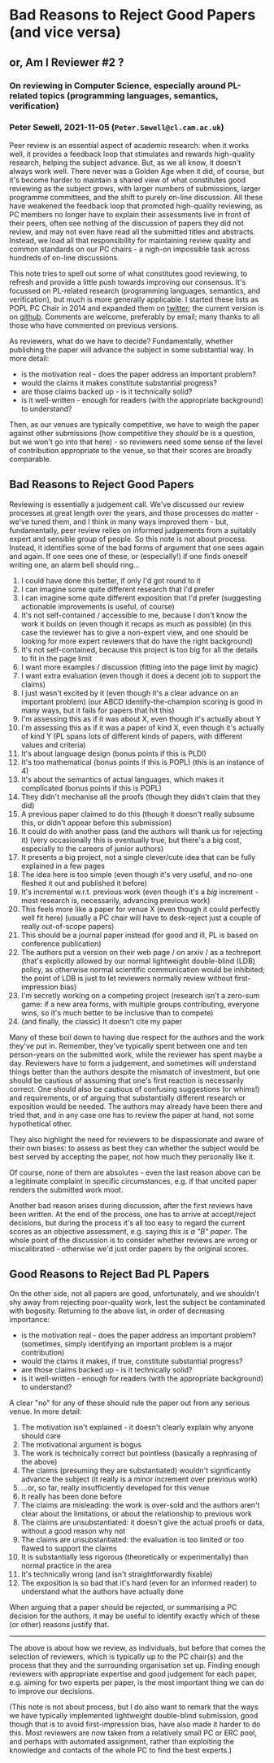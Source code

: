 # Bad Reasons to Reject Good Papers (and vice versa)

## or, Am I Reviewer #2 ?

### On reviewing in Computer Science, especially around PL-related topics (programming languages, semantics, verification)

### Peter Sewell, 2021-11-05  (`Peter.Sewell@cl.cam.ac.uk`)

Peer review is an essential aspect of academic research: when it works
well, it provides a feedback loop that stimulates and rewards
high-quality research, helping the subject advance.  But, as we all
know, it doesn't always work well.  There never was a Golden Age when
it did, of course, but it's become harder to maintain a shared view of
what constitutes good reviewing as the subject grows, with larger
numbers of submissions, larger programme committees, and the shift to
purely on-line discussion.  All these have weakened the feedback loop
that promoted high-quality reviewing, as PC members no longer have to
explain their assessments live in front of their peers, often see
nothing of the discussion of papers they did not review, and may not
even have read all the submitted titles and abstracts.  Instead, we
load all that responsibility for maintaining review quality and common
standards on our PC chairs - a nigh-on impossible task across hundreds
of on-line discussions.

This note tries to spell out some of what constitutes good reviewing,
to refresh and provide a little push towards improving our consensus.  It's
focussed on PL-related research (programming languages, semantics, and
verification), but much is more generally applicable.  I started these
lists as POPL PC Chair in 2014 and expanded them on
[twitter](https://twitter.com/peter_sewell_/status/1442750114196492288);
the current version is on
[github](https://github.com/rems-project/reviewing-good-and-bad-reasons/blob/main/reviewing-good-and-bad-reasons.md).
Comments are welcome, preferably by email; 
many thanks to all those who have commented
on previous versions.

As reviewers, what do we have to decide?  Fundamentally, whether
publishing the paper will advance the subject in some substantial way.
In more detail:

- is the motivation real - does the paper address an important problem?
- would the claims it makes constitute substantial progress?
- are those claims backed up - is it technically solid?
- is it well-written - enough for readers (with the appropriate background) to understand?

Then, as our venues are typically competitive, we have to weigh the
paper against other submissions (how competitive they _should_ be is a
question, but we won't go into that here) - so reviewers need some
sense of the level of contribution appropriate to the venue, so that
their scores are broadly comparable.


## Bad Reasons to Reject Good Papers

Reviewing is essentially a judgement call.  We've discussed our review
processes at great length over the years, and those processes do
matter - we've tuned them, and I think in many ways improved them -
but, fundamentally, peer review relies on informed judgements from a
suitably expert and sensible group of people.  So this note is not
about process. Instead, it identifies some of the bad forms of
argument that one sees again and again.  If one sees one of these, or
(especially!)  if one finds oneself writing one, an alarm bell should
ring...

1. I could have done this better, if only I'd got round to it
2. I can imagine some quite different research that I'd prefer 
3. I can imagine some quite different exposition that I'd prefer (suggesting actionable improvements is useful, of course)
4. It's not self-contained / accessible to me, because I don't know the work it builds on (even though it recaps as much as possible)  (in this case the reviewer has to give a non-expert view, and one should be looking for more expert reviewers that do have the right background)
5. It's not self-contained, because this project is too big for all the details to fit in the page limit
6. I want more examples / discussion (fitting into the page limit by magic)
7. I want extra evaluation (even though it does a decent job to support the claims) 
8. I just wasn't excited by it (even though it's a clear advance on an important problem)   (our ABCD identify-the-champion scoring is good in many ways, but it fails for papers that hit this)
9. I'm assessing this as if it was about X, even though it's actually about Y
10. I'm assessing this as if it was a paper of kind X, even though it's actually of kind Y  (PL spans lots of different kinds of papers, with different values and criteria)
11. It's about language design (bonus points if this is PLDI)
12. It's too mathematical (bonus points if this is POPL)  (this is an instance of 4)
13. It's about the semantics of actual languages, which makes it complicated (bonus points if this is POPL)
14. They didn't mechanise all the proofs  (though they didn't claim that they did)
15. A previous paper claimed to do this (though it doesn't really subsume this, or didn't appear before this submission)
16. It could do with another pass (and the authors will thank us for rejecting it)  (very occasionally this is eventually true, but there's a big cost, especially to the careers of junior authors)
17. It presents a big project, not a single clever/cute idea that can be fully explained in a few pages
18. The idea here is too simple (even though it's very useful, and no-one fleshed it out and published it before) 
19. It's incremental w.r.t. previous work (even though it's a _big_ increment - most research is, necessarily, advancing previous work)
20. This feels more like a paper for venue X (even though it could perfectly well fit here) (usually a PC chair will have to desk-reject just a couple of really out-of-scope papers)
21. This should be a journal paper instead (for good and ill, PL is based on conference publication)
22. The authors put a version on their web page / on arxiv / as a techreport  (that's explicitly allowed by our normal lightweight double-blind (LDB) policy, as otherwise normal scientific communication would be inhibited; the point of LDB is just to let reviewers normally review without first-impression bias)
23. I'm secretly working on a competing project (research isn't a zero-sum game: if a new area forms, with multiple groups contributing, everyone wins, so it's much better to be inclusive than to compete)
24. (and finally, the classic)  It doesn't cite my paper

Many of these boil down to having due respect for the authors and the
work they've put in.  Remember, they've typically spent between one
and ten person-years on the submitted work, while the reviewer has
spent maybe a day.  Reviewers have to form a judgement, and sometimes
will understand things better than the authors despite the mismatch of
investment, but one should be cautious of assuming that one's first
reaction is necessarily correct. One should also be cautious of
confusing suggestions (or whims!)  and requirements, or of arguing
that substantially different research or exposition would be needed.
The authors may already have been there and tried that, and in any
case one has to review the paper at hand, not some hypothetical other.

They also highlight the need for reviewers to be dispassionate and
aware of their own biases: to assess as best they can whether the
subject would be best served by accepting the paper, not how much they
personally like it.

Of course, none of them are absolutes - even the last reason
above can be a legitimate complaint in specific circumstances, e.g. if
that uncited paper renders the submitted work moot.


Another bad reason arises during discussion, after the first reviews have been written.  At the end of the process, one has to arrive at accept/reject decisions, but during the process it's all too easy to regard the current scores as an objective assessment, e.g. saying _this is a "B" paper_.  The whole point of the discussion is to consider whether reviews are wrong or miscalibrated - otherwise we'd just order papers by the original scores.


## Good Reasons to Reject Bad PL Papers


On the other side, not all papers are good, unfortunately, and we
shouldn't shy away from rejecting poor-quality work, lest the subject
be contaminated with bogosity.  Returning to the above list, in order of
decreasing importance:

- is the motivation real - does the paper address an important problem?
    (sometimes, simply identifying an important problem is a major contribution)
- would the claims it makes, if true, constitute substantial progress?
- are those claims backed up - is it technically solid?
- is it well-written - enough for readers (with the appropriate background) to understand?

A clear "no" for any of these should rule the paper out from any
serious venue. In more detail:

1. The motivation isn't explained - it doesn't clearly explain why anyone should care
2. The motivational argument is bogus
3. The work is technically correct but pointless  (basically a rephrasing of the above)
4. The claims (presuming they are substantiated) wouldn't significantly advance the subject (it really is a minor increment over previous work)
5. ...or, so far, really insufficiently developed for this venue
6. It really has been done before 
7. The claims are misleading: the work is over-sold and the authors aren't clear about the limitations, or about the relationship to previous work
8. The claims are unsubstantiated: it doesn't give the actual proofs or data, without a good reason why not
9. The claims are unsubstantiated: the evaluation is too limited or too flawed to support the claims
10. It is substantially less rigorous (theoretically or experimentally) than normal practice in the area
11. It's technically wrong (and isn't straightforwardly fixable) 
12. The exposition is so bad that it's hard (even for an informed reader) to understand what the authors have actually done

When arguing that a paper should be rejected, or summarising a PC
decision for the authors, it may be useful to identify exactly which
of these (or other) reasons justify that.


---


The above is about how we review, as individuals, but before that
comes the selection of reviewers, which is typically up to the PC
chair(s) and the process that they and the surrounding organisation set
up.  Finding enough reviewers with appropriate expertise and good
judgement for each paper, e.g. aiming for two experts per paper, is
the most important thing we can do to improve our decisions.

(This note is not about process, but I do also want to remark that the
ways we have typically implemented lightweight double-blind
submission, good though that is to avoid first-impression bias, have
also made it harder to do this. Most reviewers are now taken from a relatively small PC or ERC pool, and perhaps with automated assignment, rather than exploiting the knowledge and contacts of the
whole PC to find the best experts.)




